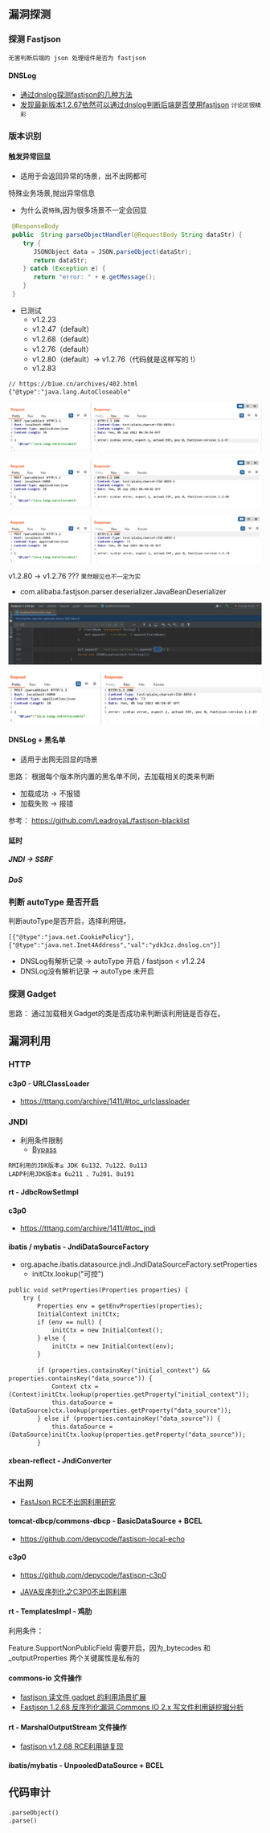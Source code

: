 漏洞探测
---

### 探测 Fastjson
```text
无害判断后端的 json 处理组件是否为 fastjson
```
#### DNSLog

- [通过dnslog探测fastjson的几种方法](https://gv7.me/articles/2020/several-ways-to-detect-fastjson-through-dnslog/)
- [发现最新版本1.2.67依然可以通过dnslog判断后端是否使用fastjson](https://github.com/alibaba/fastjson/issues/3077) `讨论区很精彩`

### 版本识别

#### 触发异常回显
- 适用于会返回异常的场景，出不出网都可

特殊业务场景,抛出异常信息
- 为什么说`特殊`,因为很多场景不一定会回显

```java
 @ResponseBody
 public  String parseObjectHandler(@RequestBody String dataStr) {
    try {
       JSONObject data = JSON.parseObject(dataStr);
       return dataStr;
    } catch (Exception e) {
       return "error: " + e.getMessage();
    }
 }
```

- 已测试
  - v1.2.23 
  - v1.2.47（default）
  - v1.2.68（default）
  - v1.2.76（default）
  - v1.2.80（default）-> v1.2.76（代码就是这样写的 !）
  - v1.2.83

```text
// https://b1ue.cn/archives/402.html
{"@type":"java.lang.AutoCloseable"
```
![](./img/dcf784b91c1549b3bb3a38dee5f28511.png)

![](./img/93afd2976fce487d85794a41f6700d65.png)

![](./img/eaaa5eee918f49238b531632a1b3eb76.png)


v1.2.80 -> v1.2.76 ??? `果然眼见也不一定为实`

- com.alibaba.fastjson.parser.deserializer.JavaBeanDeserializer

![](./img/41a2f918a49c41b7ac62521bafa778cb.png)

![](./img/32e2b52cedb344d5be39ed880c30e134.png)

#### DNSLog + 黑名单

- 适用于出网无回显的场景

思路：
根据每个版本所内置的黑名单不同，去加载相关的类来判断
- 加载成功 -> 不报错
- 加载失败 -> 报错



参考：
https://github.com/LeadroyaL/fastjson-blacklist

#### 延时 

##### JNDI -> SSRF

##### DoS


### 判断 autoType 是否开启

判断autoType是否开启，选择利用链。

```
[{"@type":"java.net.CookiePolicy"},{"@type":"java.net.Inet4Address","val":"ydk3cz.dnslog.cn"}]
```

- DNSLog有解析记录 -> autoType 开启 / fastjson < v1.2.24
- DNSLog没有解析记录 -> autoType 未开启


### 探测 Gadget
思路：
通过加载相关Gadget的类是否成功来判断该利用链是否存在。




漏洞利用
---

### HTTP

#### c3p0 - URLClassLoader

- https://tttang.com/archive/1411/#toc_urlclassloader

### JNDI

- 利用条件限制
  - [Bypass](https://paper.seebug.org/942/#4-jdk-8u191)

```
RMI利用的JDK版本≤ JDK 6u132、7u122、8u113
LADP利用JDK版本≤ 6u211 、7u201、8u191
```

#### rt - JdbcRowSetImpl


#### c3p0

- https://tttang.com/archive/1411/#toc_jndi

#### ibatis / mybatis - JndiDataSourceFactory

- org.apache.ibatis.datasource.jndi.JndiDataSourceFactory.setProperties
  - initCtx.lookup("可控")


```text
public void setProperties(Properties properties) {
    try {
        Properties env = getEnvProperties(properties);
        InitialContext initCtx;
        if (env == null) {
            initCtx = new InitialContext();
        } else {
            initCtx = new InitialContext(env);
        }

        if (properties.containsKey("initial_context") && properties.containsKey("data_source")) {
            Context ctx = (Context)initCtx.lookup(properties.getProperty("initial_context"));
            this.dataSource = (DataSource)ctx.lookup(properties.getProperty("data_source"));
        } else if (properties.containsKey("data_source")) {
            this.dataSource = (DataSource)initCtx.lookup(properties.getProperty("data_source"));
        }
```

#### xbean-reflect - JndiConverter



### 不出网

- [FastJson RCE不出网利用研究](https://mp.weixin.qq.com/s/nKPsoNkHtNdOj-_v53Bc9w)

#### tomcat-dbcp/commons-dbcp - BasicDataSource + BCEL

- https://github.com/depycode/fastjson-local-echo


#### c3p0

- https://github.com/depycode/fastjson-c3p0

- [JAVA反序列化之C3P0不出网利用](http://www.yulegeyu.com/2021/10/10/JAVA%E5%8F%8D%E5%BA%8F%E5%88%97%E5%8C%96%E4%B9%8BC3P0%E4%B8%8D%E5%87%BA%E7%BD%91%E5%88%A9%E7%94%A8/)

#### rt - TemplatesImpl - 鸡肋

利用条件：

Feature.SupportNonPublicField 需要开启，因为_bytecodes 和 _outputProperties 两个关键属性是私有的

#### commons-io 文件操作

- [fastjson 读文件 gadget 的利用场景扩展](https://b1ue.cn/archives/506.html)
- [Fastjson 1.2.68 反序列化漏洞 Commons IO 2.x 写文件利用链挖掘分析](https://mp.weixin.qq.com/s/6fHJ7s6Xo4GEdEGpKFLOyg)


#### rt - MarshalOutputStream 文件操作

- [fastjson v1.2.68 RCE利用链复现](https://mp.weixin.qq.com/s?__biz=MzI4OTQ5Njc2Mw==&mid=2247484334&idx=1&sn=825221db6e7d0ba3b7b4713ac3bf68fa&chksm=ec2f087adb58816c3b4aab28d2d53f2a22617233bd91ad8e4887a1724dc1747ab9ffc03c5c93&scene=126&&sessionid=1663752244#rd)


#### ibatis/mybatis - UnpooledDataSource + BCEL


代码审计
---

```
.parseObject()
.parse()
```




